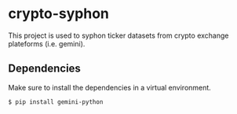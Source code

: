 # crypto-syphon

This project is used to syphon ticker datasets from crypto exchange plateforms (i.e. gemini).

## Dependencies

Make sure to install the dependencies in a virtual environment.

```bash
$ pip install gemini-python
```

